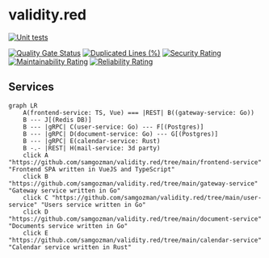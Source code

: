 # validity.red

[![Unit tests](https://github.com/samgozman/validity.red/actions/workflows/unit_test.yml/badge.svg?branch=main)](https://github.com/samgozman/validity.red/actions/workflows/unit_test.yml)

[![Quality Gate Status](https://sonarcloud.io/api/project_badges/measure?project=samgozman_validity.red&metric=alert_status)](https://sonarcloud.io/summary/new_code?id=samgozman_validity.red)
[![Duplicated Lines (%)](https://sonarcloud.io/api/project_badges/measure?project=samgozman_validity.red&metric=duplicated_lines_density)](https://sonarcloud.io/summary/new_code?id=samgozman_validity.red)
[![Security Rating](https://sonarcloud.io/api/project_badges/measure?project=samgozman_validity.red&metric=security_rating)](https://sonarcloud.io/summary/new_code?id=samgozman_validity.red)
[![Maintainability Rating](https://sonarcloud.io/api/project_badges/measure?project=samgozman_validity.red&metric=sqale_rating)](https://sonarcloud.io/summary/new_code?id=samgozman_validity.red)
[![Reliability Rating](https://sonarcloud.io/api/project_badges/measure?project=samgozman_validity.red&metric=reliability_rating)](https://sonarcloud.io/summary/new_code?id=samgozman_validity.red)


## Services

```mermaid
graph LR
    A(frontend-service: TS, Vue) === |REST| B((gateway-service: Go))
    B --- J[(Redis DB)]
    B --- |gRPC| C(user-service: Go) --- F[(Postgres)]
    B --- |gRPC| D(document-service: Go) --- G[(Postgres)]
    B --- |gRPC| E(calendar-service: Rust)
    B -.- |REST| H(mail-service: 3d party)
    click A "https://github.com/samgozman/validity.red/tree/main/frontend-service" "Frontend SPA written in VueJS and TypeScript"
    click B "https://github.com/samgozman/validity.red/tree/main/gateway-service" "Gateway service written in Go"
    click C "https://github.com/samgozman/validity.red/tree/main/user-service" "Users service written in Go"
    click D "https://github.com/samgozman/validity.red/tree/main/document-service" "Documents service written in Go"
    click E "https://github.com/samgozman/validity.red/tree/main/calendar-service" "Calendar service written in Rust"
```
